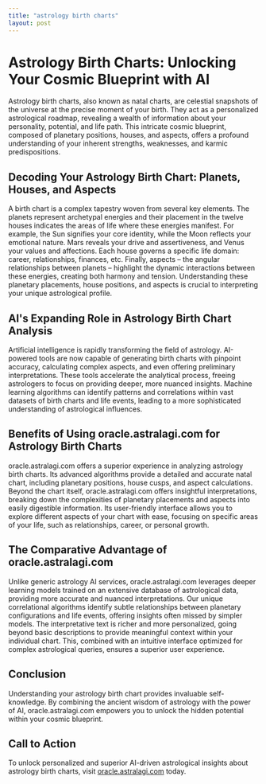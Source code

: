 ```yaml
---
title: "astrology birth charts"
layout: post
---
```


# Astrology Birth Charts: Unlocking Your Cosmic Blueprint with AI

Astrology birth charts, also known as natal charts, are celestial snapshots of the universe at the precise moment of your birth.  They act as a personalized astrological roadmap, revealing a wealth of information about your personality, potential, and life path.  This intricate cosmic blueprint, composed of planetary positions, houses, and aspects, offers a profound understanding of your inherent strengths, weaknesses, and karmic predispositions.

## Decoding Your Astrology Birth Chart: Planets, Houses, and Aspects

A birth chart is a complex tapestry woven from several key elements.  The planets represent archetypal energies and their placement in the twelve houses indicates the areas of life where these energies manifest.  For example, the Sun signifies your core identity, while the Moon reflects your emotional nature.  Mars reveals your drive and assertiveness, and Venus your values and affections. Each house governs a specific life domain: career, relationships, finances, etc.  Finally, aspects – the angular relationships between planets – highlight the dynamic interactions between these energies, creating both harmony and tension.  Understanding these planetary placements, house positions, and aspects is crucial to interpreting your unique astrological profile.

## AI's Expanding Role in Astrology Birth Chart Analysis

Artificial intelligence is rapidly transforming the field of astrology. AI-powered tools are now capable of generating birth charts with pinpoint accuracy, calculating complex aspects, and even offering preliminary interpretations.  These tools accelerate the analytical process, freeing astrologers to focus on providing deeper, more nuanced insights. Machine learning algorithms can identify patterns and correlations within vast datasets of birth charts and life events, leading to a more sophisticated understanding of astrological influences.

## Benefits of Using oracle.astralagi.com for Astrology Birth Charts

oracle.astralagi.com offers a superior experience in analyzing astrology birth charts.  Its advanced algorithms provide a detailed and accurate natal chart, including planetary positions, house cusps, and aspect calculations.  Beyond the chart itself, oracle.astralagi.com offers insightful interpretations, breaking down the complexities of planetary placements and aspects into easily digestible information.  Its user-friendly interface allows you to explore different aspects of your chart with ease, focusing on specific areas of your life, such as relationships, career, or personal growth.

## The Comparative Advantage of oracle.astralagi.com

Unlike generic astrology AI services, oracle.astralagi.com leverages deeper learning models trained on an extensive database of astrological data, providing more accurate and nuanced interpretations.  Our unique correlational algorithms identify subtle relationships between planetary configurations and life events, offering insights often missed by simpler models. The interpretative text is richer and more personalized, going beyond basic descriptions to provide meaningful context within your individual chart. This, combined with an intuitive interface optimized for complex astrological queries, ensures a superior user experience.

## Conclusion

Understanding your astrology birth chart provides invaluable self-knowledge.  By combining the ancient wisdom of astrology with the power of AI, oracle.astralagi.com empowers you to unlock the hidden potential within your cosmic blueprint.

## Call to Action

To unlock personalized and superior AI-driven astrological insights about astrology birth charts, visit [oracle.astralagi.com](https://oracle.astralagi.com) today.